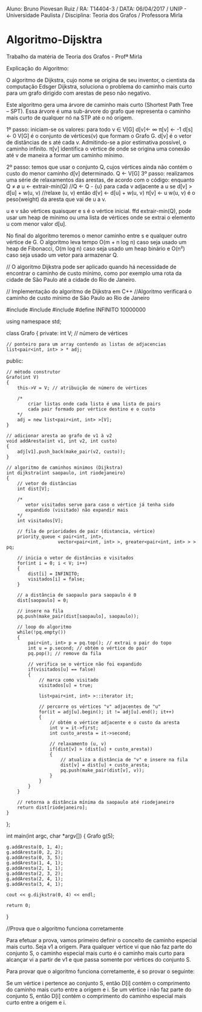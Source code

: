 Aluno: Bruno Piovesan Ruiz    /   RA: T14404-3   /    DATA: 06/04/2017      / 
UNIP - Universidade Paulista    /
Disciplina: Teoria dos Grafos   /
Professora Mirla


# Algoritmo-Dijsktra
Trabalho da matéria de Teoria dos Grafos - Profª Mirla

Explicação do Algoritmo:

O algoritmo de Dijkstra, cujo nome se origina de seu inventor, o cientista da computação Edsger Dijkstra, soluciona o problema do caminho mais curto para um grafo dirigido com arestas de peso não negativo. 

Este algoritmo gera uma árvore de caminho mais curto (Shortest Path Tree – SPT). Essa árvore é uma sub-árvore do grafo que representa o caminho mais curto de qualquer nó na STP até o nó origem.

1º passo: iniciam-se os valores:
para todo v ∈ V[G]
     d[v]← ∞ 
     π[v] ← -1
     d[s] ← 0
V[G] é o conjunto de vértices(v) que formam o Grafo G. d[v] é o vetor de distâncias de s até cada v. Admitindo-se a pior estimativa possível, o caminho infinito. π[v] identifica o vértice de onde se origina uma conexão até v de maneira a formar um caminho mínimo.

2º passo: temos que usar o conjunto Q, cujos vértices ainda não contém o custo do menor caminho d[v] determinado.
Q ← V[G]
3º passo: realizamos uma série de relaxamentos das arestas, de acordo com o código:
enquanto Q ≠ ø
         u ← extrair-mín(Q)                     //Q ← Q - {u}
         para cada v adjacente a u
              se d[v] > d[u] + w(u, v)          //relaxe (u, v)
                 então d[v] ← d[u] + w(u, v)
                       π[v] ← u
w(u, v) é o peso(weight) da aresta que vai de u a v.

u e v são vértices quaisquer e s é o vértice inicial. ffd extrair-mín(Q), pode usar um heap de mínimo ou uma lista de vértices onde se extrai o elemento u com menor valor d[u].

No final do algoritmo teremos o menor caminho entre s e qualquer outro vértice de G. O algoritmo leva tempo O(m + n log n) caso seja usado um heap de Fibonacci, O(m log n) caso seja usado um heap binário e O(n²) caso seja usado um vetor para armazenar Q.


// O algoritmo Dijkstra pode ser aplicado quando há necessidade de encontrar o caminho de custo mínimo, como por exemplo uma rota da cidade de São Paulo até a cidade do Rio de Janeiro.



// Implementação do algoritmo de Dijkstra em C++
//Algoritmo verificará o caminho de custo mínimo de São Paulo ao Rio de Janeiro

#include <iostream>
#include <list>
#include <queue>
#define INFINITO 10000000

using namespace std;

class Grafo
{
private:
	int V; // número de vértices

	// ponteiro para um array contendo as listas de adjacencias
	list<pair<int, int> > * adj;

public:

	// método construtor
	Grafo(int V)
	{
		this->V = V; // atribuição de número de vértices

		/*
			criar listas onde cada lista é uma lista de pairs
			cada pair formado por vértice destino e o custo
		*/
		adj = new list<pair<int, int> >[V];
	}

	// adicionar aresta ao grafo de v1 à v2
	void addAresta(int v1, int v2, int custo)
	{
		adj[v1].push_back(make_pair(v2, custo));
	}

	// algoritmo de caminhos minimos (Dijkstra)
	int dijkstra(int saopaulo, int riodejaneiro)
	{
		// vetor de distâncias
		int dist[V];

		/*
		   vetor visitados serve para caso o vértice já tenha sido
		   expandido (visitado) não expandir mais
		*/
		int visitados[V];

		// fila de prioridades de pair (distancia, vértice)
		priority_queue < pair<int, int>,
					   vector<pair<int, int> >, greater<pair<int, int> > > pq;

		// inicia o vetor de distâncias e visitados
		for(int i = 0; i < V; i++)
		{
			dist[i] = INFINITO;
			visitados[i] = false;
		}

		// a distância de saopaulo para saopaulo é 0
		dist[saopaulo] = 0;

		// insere na fila
		pq.push(make_pair(dist[saopaulo], saopaulo));

		// loop do algoritmo
		while(!pq.empty())
		{
			pair<int, int> p = pq.top(); // extrai o pair do topo
			int u = p.second; // obtém o vértice do pair
			pq.pop(); // remove da fila

			// verifica se o vértice não foi expandido
			if(visitados[u] == false)
			{
				// marca como visitado
				visitados[u] = true;

				list<pair<int, int> >::iterator it;

				// percorre os vértices "v" adjacentes de "u"
				for(it = adj[u].begin(); it != adj[u].end(); it++)
				{
					// obtém o vértice adjacente e o custo da aresta
					int v = it->first;
					int custo_aresta = it->second;

					// relaxamento (u, v)
					if(dist[v] > (dist[u] + custo_aresta))
					{
						// atualiza a distância de "v" e insere na fila
						dist[v] = dist[u] + custo_aresta;
						pq.push(make_pair(dist[v], v));
					}
				}
			}
		}

		// retorna a distância mínima da saopaulo até riodejaneiro
		return dist[riodejaneiro];
	}
};

int main(int argc, char *argv[])
{
	Grafo g(5);

	g.addAresta(0, 1, 4);
	g.addAresta(0, 2, 2);
	g.addAresta(0, 3, 5);
	g.addAresta(1, 4, 1);
	g.addAresta(2, 1, 1);
	g.addAresta(2, 3, 2);
	g.addAresta(2, 4, 1);
	g.addAresta(3, 4, 1);

	cout << g.dijkstra(0, 4) << endl;

	return 0;
}



//Prova que o algoritmo funciona corretamente

Para efetuar a prova, vamos primeiro definir o conceito de caminho especial mais curto. Seja v1 a origem. Para qualquer vértice vi que não faz parte do conjunto S, o caminho especial mais curto é o caminho mais curto para alcançar vi a partir de v1 e que passa somente por vértices do conjunto S.

Para provar que o algoritmo funciona corretamente, é so provar o seguinte:

Se um vértice i pertence ao conjunto S, então D[i] contém o comprimento do caminho mais curto entre a origem e i.
Se um vértice i não faz parte do conjunto S, então D[i] contém o comprimento do caminho especial mais curto entre a origem e i.
